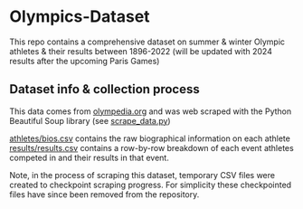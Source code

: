 # Olympics-Dataset

This repo contains a comprehensive dataset on summer & winter Olympic athletes & their results between 1896-2022 (will be updated with 2024 results after the upcoming Paris Games)

## Dataset info & collection process

This data comes from [olympedia.org](https://www.olympedia.org/) and was web scraped with the Python Beautiful Soup library (see [scrape_data.py](./scrape_data.py))

[athletes/bios.csv](./athletes/bios.csv) contains the raw biographical information on each athlete
[results/results.csv](./results/results.csv) contains a row-by-row breakdown of each event athletes competed in and their results in that event.

Note, in the process of scraping this dataset, temporary CSV files were created to checkpoint scraping progress. For simplicity these checkpointed files have since been removed from the repository.